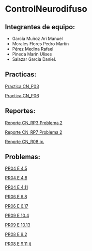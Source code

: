 # ControlNeurodifuso

## Integrantes de equipo:
- García Muñoz Ari Manuel
- Morales Flores Pedro Martín
- Pérez Medina Rafael
- Pineda Marin Ulises
- Salazar Garcia Daniel.

## Practicas:
[Practica CN_P03](https://dsg-ipn.github.io/ControlNeurodifuso-2022/Practicas/CN_P03.html)

[Practica CN_P06](https://dsg-ipn.github.io/ControlNeurodifuso-2022/Practicas/CN_P06.html)


## Reportes:
[Reporte CN_RP3 Problema 2](https://dsg-ipn.github.io/ControlNeurodifuso-2022/Reportes/CN_R03_PR2.html)

[Reporte CN_RP7 Problema 2](https://dsg-ipn.github.io/ControlNeurodifuso-2022/Reportes/R07_E2.html)

[Reporte CN_R08 ix.](https://dsg-ipn.github.io/ControlNeurodifuso-2022/Reportes/R08_ix.html)

## Problemas:
[PR04 E 4.5](https://dsg-ipn.github.io/ControlNeurodifuso-2022/Problemas/E4_5.html) 

[PR04 E 4.8](https://dsg-ipn.github.io/ControlNeurodifuso-2022/Problemas/E4_8.html) 

[PR04 E 4.11](https://dsg-ipn.github.io/ControlNeurodifuso-2022/Problemas/E411.html) 

[PR06 E 6.8](https://dsg-ipn.github.io/ControlNeurodifuso-2022/Problemas/E68.html) 

[PR06 E 6.17](https://dsg-ipn.github.io/ControlNeurodifuso-2022/Problemas/E617.html) 

[PR09 E 10.4](https://dsg-ipn.github.io/ControlNeurodifuso-2022/Problemas/E104_PR09.html)

[PR09 E 10.13](https://dsg-ipn.github.io/ControlNeurodifuso-2022/Problemas/E1013_PR09.html)

[PR08 E 9.2](https://dsg-ipn.github.io/ControlNeurodifuso-2022/Problemas/E9_2.html)

[PR08 E 9.11 i)](https://dsg-ipn.github.io/ControlNeurodifuso-2022/Problemas/E9_11i.html)




